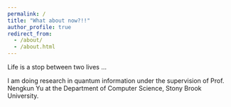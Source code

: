 ```yaml
---
permalink: /
title: "What about now?!!"
author_profile: true
redirect_from: 
  - /about/
  - /about.html
---
```


Life is a stop between two lives ...

I am doing research in quantum information under the supervision of Prof. Nengkun Yu at the Department of Computer Science, Stony Brook University.

 


